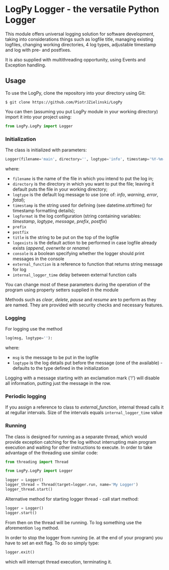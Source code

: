 # LogPy Logger - the versatile Python Logger

This module offers universal logging solution for software development, taking into considerations things such as logfile title, managing existing logfiles, changing working directories, 4 log types, adjustable timestamp and log with pre- and postfixes.

It is also supplied with multithreading opportunity, using Events and Exception handling.

## Usage
To use the LogPy, clone the repository into your directory using Git:

```console
$ git clone https://github.com/PiotrJZielinski/LogPy
```

You can then (assuming you put LogPy module in your working directory) import it into your project using:

```python
from LogPy.LogPy import Logger
```

### Initialization

The class is initialized with parameters:

```python
Logger(filename='main', directory='', logtype='info', timestamp='%Y-%m-%d | %H:%M:%S.%f', logformat='[{timestamp}] {logtype}:   {message}', prefix='', postfix='', title='Main Logger', logexists='append', console=False):
```

where:
* `filename` is the name of the file in which you intend to put the log in;
* `directory` is the directory in which you want to put the file; leaving it default puts the file in your working directory;
* `logtype` is the default log message to use (one of: *info*, *warning*, *error*, *fatal*);
* `timestamp` is the string used for defining (see datetime.strftime() for timestamp formatting details);
* `logformat` is the log configuration (string containing variables: *timestamp*, *logtype*, *message*, *prefix*, *postfix*)
* `prefix`
* `postfix`
* `title` is the string to be put on the top of the logfile
* `logexists` is the default action to be performed in case logfile already exists (*append*, *overwrite* or *rename*)
* `console` is a boolean specifying whether the logger should print messages in the console
* `external_function` is a reference to function that returns string message for log
* `internal_logger_time` delay between external function calls

You can change most of these parameters during the operation of the program using property setters supplied in the module

Methods such as *clear*, *delete*, *pause* and *resume* are to perform as they are named. They are provided with security checks and necessary features.

### Logging

For logging use the method

```python
log(msg, logtype=''):
```

where:
* `msg` is the message to be put in the logfile
* `logtype` is the log details put before the message (one of the available) - defaults to the type defined in the initialization

Logging with a message starting with an exclamation mark (*'!'*) will disable all information, putting just the message in the row.

### Periodic logging
If you assign a reference to class to *external_function*, internal thread calls it at regullar intervals. Size of the intervals equals `internal_logger_time` value

### Running

The class is designed for running as a separate thread, which would provide exception catching for the log without interrupting main program execution and waiting for other instructions to execute. In order to take advantage of the threading use similar code:

```python
from threading import Thread

from LogPy.LogPy import Logger

logger = Logger()
logger_thread = Thread(target=logger.run, name='My Logger')
logger_thread.start()
```

Alternative method for starting logger thread - call start method:
```python
logger = Logger()
logger.start()
```

From then on the thread will be running. To log something use the aforemention `log` method.

In order to stop the logger from running (ie. at the end of your program) you have to set an exit flag. To do so simply type:

```python
logger.exit()
```

which will interrupt thread execution, terminating it.
